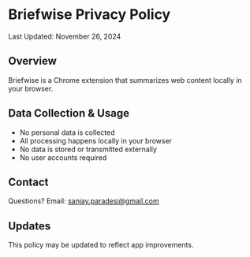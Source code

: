 # Briefwise Privacy Policy

Last Updated: November 26, 2024

## Overview
Briefwise is a Chrome extension that summarizes web content locally in your browser.

## Data Collection & Usage
- No personal data is collected
- All processing happens locally in your browser
- No data is stored or transmitted externally
- No user accounts required

## Contact
Questions? Email: sanjay.paradesi@gmail.com

## Updates
This policy may be updated to reflect app improvements.

